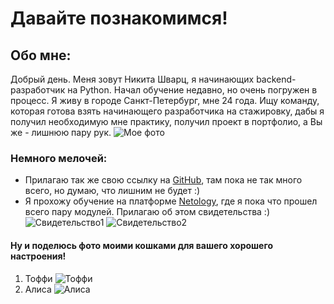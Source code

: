 # Давайте познакомимся!
## Обо мне:
Добрый день. Меня зовут Никита Шварц, я начинающих backend-разработчик на Python. Начал обучение недавно, но очень погружен в процесс. Я живу в городе Санкт-Петербург, мне 24 года. Ищу команду, которая готова взять начинающего разработчика на стажировку, дабы я получил необходимую мне практику, получил проект в портфолио, а Вы же - лишнюю пару рук.
![Мое фото](https://i.imgur.com/YxgZgtr.png)

### Немного мелочей:
- Прилагаю так же свою ссылку на [GitHub](https://github.com/ilovegreyfruit), там пока не так много всего, но думаю, что лишним не будет :)
- Я прохожу обучение на платформе [Netology](https://netology.ru/), где я пока что прошел всего пару модулей. Прилагаю об этом свидетельства :) ![Свидетельство1](https://u.netology.ru/backend/uploads/legacy/shared_diplomas/image/340435/20bd1f5203126ba1bd5b1d08b6c0fe89.png?ts=1694864049) ![Свидетельство2](https://u.netology.ru/backend/uploads/legacy/shared_diplomas/image/333538/e81d999290408bc64eb6467822328bdf.png?ts=1693391133)


#### Ну и поделюсь фото моими кошками для вашего хорошего настроения! 
1. Тоффи ![Тоффи](https://i.imgur.com/4KwafVM.png)
2.  Алиса ![Алиса](https://i.imgur.com/ajTLYUJ.png)